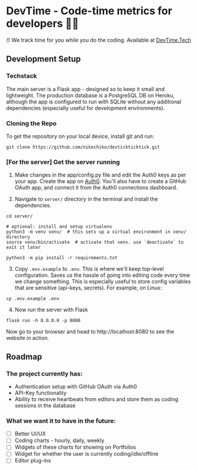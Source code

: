 # DevTime - Code-time metrics for developers 👨‍💻
⏰ We track time for you while you do the coding. Available at [DevTime.Tech](http://devtime.tech)

## Development Setup

### Techstack
The main server is a Flask app - designed so to keep it small and lightweight. The production database
is a PostgreSQL DB on Heroku, although the app is configured to run with SQLite without any additional
dependencies (especially useful for development environments). 

### Cloning the Repo

To get the repository on your local device, install git and run:

```git
git clone https://github.com/nikochiko/devtickticktick.git
```

### [For the server] Get the server running

1. Make changes in the app/config.py file and edit the Auth0 keys as per your app.
Create the app on [Auth0](https://auth0.com). You'll also have to create a GitHub OAuth
app, and connect it from the Auth0 connections dashboard.

2. Navigate to `server/` directory in the terminal and install the dependencies.

```shell
cd server/

# optional: install and setup virtualenv
python3 -m venv venv/  # this sets up a virtual environment in venv/ directory
source venv/bin/activate  # activate that venv. use `deactivate` to exit it later

python3 -m pip install -r requirements.txt
```

3. Copy `.env.example` to `.env`. This is where we'll keep top-level configuration.
Saves us the hassle of going into editing code every time we change something. This is
especially useful to store config variables that are sensitive (api-keys, secrets).
For example, on Linux:

```shell
cp .env.example .env
 ```

4. Now run the server with Flask

```shell
flask run -h 0.0.0.0 -p 8000
```

Now go to your browser and head to http://localhost:8080 to see the website in action.

## Roadmap

### The project currently has:
* Authentication setup with GitHub OAuth via Auth0
* API-Key functionality
* Ability to receive heartbeats from editors and store them as coding sessions in the database

### What we want it to have in the future:
* [ ] Better UI/UX
* [ ] Coding charts - hourly, daily, weekly
* [ ] Widgets of these charts for showing on Portfolios
* [ ] Widget for whether the user is currently coding/idle/offline
* [ ] Editor plug-ins
